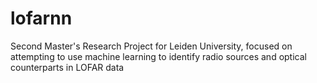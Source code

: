 # lofarnn
Second Master's Research Project for Leiden University, focused on attempting to use machine learning to identify radio sources and optical counterparts in LOFAR data
